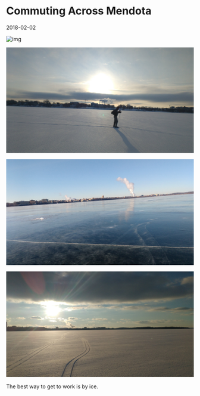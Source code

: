 # Commuting Across Mendota

2018-02-02

![img](blog_imgs/commute/frozenmad_isthmus_commute.jpg.png)

![img](blog_imgs/commute/ben_ski.jpg)

![img](blog_imgs/commute/ice.jpg)

![img](blog_imgs/commute/snowsun.jpg)

The best way to get to work is by ice.
